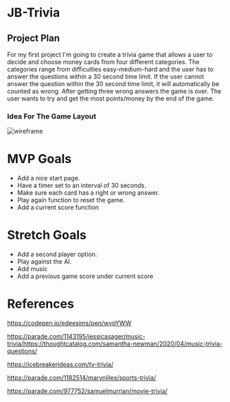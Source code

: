 # JB-Trivia

## Project Plan

For my first project I'm going to create a trivia game that allows a user to decide and choose money cards from four different categories. The categories range from difficulties easy-medium-hard and the user has to answer the questions within a 30 second time limit. If the user cannot answer the question within the 30 second time limit, it will automatically be counted as wrong. After getting three wrong answers the game is over. The user wants to try and get the most points/money by the end of the game.

### Idea For The Game Layout

![wireframe](https://user-images.githubusercontent.com/100392625/162041661-905decd4-4165-4b6d-a130-cebc8589f80c.jpeg)

# MVP Goals

- Add a nice start page.
- Have a timer set to an interval of 30 seconds.
- Make sure each card has a right or wrong answer.
- Play again function to reset the game.
- Add a current score function

# Stretch Goals

- Add a second player option.
- Play against the AI.
- Add music
- Add a previous game score under current score

# References 
https://codepen.io/edeesims/pen/wvpYWW

https://parade.com/1143195/jessicasager/music-trivia/https://thoughtcatalog.com/samantha-newman/2020/04/music-trivia-questions/

https://icebreakerideas.com/tv-trivia/

https://parade.com/1182514/marynliles/sports-trivia/

https://parade.com/977752/samuelmurrian/movie-trivia/